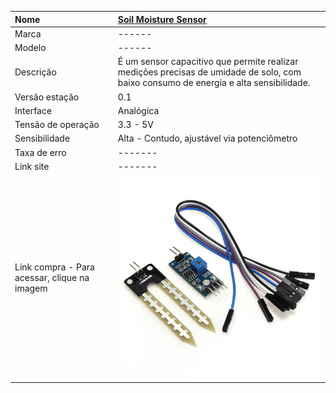 | Nome | [Soil Moisture Sensor](https://drive.google.com/file/d/0B3xnhlFLgV3RY3M1NURKVWc2Q0U/view?usp=sharing) |
| :--- | :--- |
| Marca | ------ |
| Modelo | ------ |
| Descrição | É um sensor capacitivo que permite realizar medições precisas de umidade de solo, com baixo consumo de energia e alta sensibilidade. |
| Versão estação | 0.1 |
| Interface | Analógica |
| Tensão de operação | 3.3 - 5V |
| Sensibilidade | Alta - Contudo, ajustável via potenciômetro |
| Taxa de erro | ------- |
| Link site | ------- |
| Link compra - Para acessar, clique na imagem | [![](/assets/soil_moisture.jpg)](http://www.filipeflop.com/pd-aa99a-sensor-de-umidade-do-solo-higrometro.html) |



